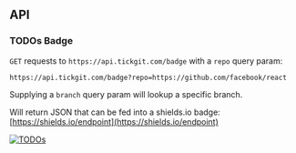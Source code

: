 ## API

### TODOs Badge

`GET` requests to `https://api.tickgit.com/badge` with a `repo` query param:

```
https://api.tickgit.com/badge?repo=https://github.com/facebook/react
```

Supplying a `branch` query param will lookup a specific branch.

Will return JSON that can be fed into a shields.io badge: [https://shields.io/endpoint](https://shields.io/endpoint)

[![TODOs](https://img.shields.io/endpoint?url=https://api.tickgit.com/badge?repo=github.com/augmentable-dev/tickgit)](https://www.tickgit.com/browse?repo=github.com/augmentable-dev/tickgit)
